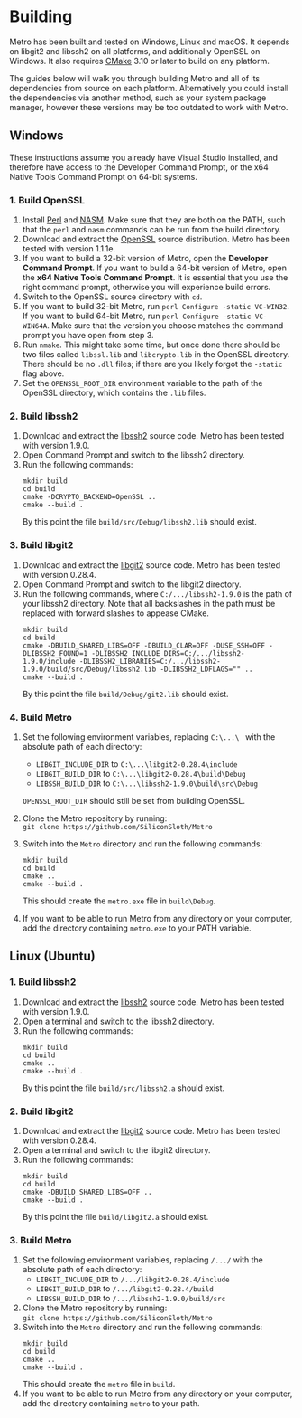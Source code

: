 # Building

Metro has been built and tested on Windows, Linux and macOS.
It depends on libgit2 and libssh2 on all platforms, and additionally OpenSSL on Windows.
It also requires [CMake](https://cmake.org) 3.10 or later to build on any platform.

The guides below will walk you through building Metro and all of its dependencies from source on each platform.
Alternatively you could install the dependencies via another method, such as your system package manager, however
these versions may be too outdated to work with Metro.

## Windows

These instructions assume you already have Visual Studio installed, and therefore have access to the
Developer Command Prompt, or the x64 Native Tools Command Prompt on 64-bit systems.

### 1. Build OpenSSL
1. Install [Perl](http://strawberryperl.com/) and [NASM](https://www.nasm.us/). Make sure that they are both on the PATH, such that the `perl` and `nasm` commands
   can be run from the build directory.
2. Download and extract the [OpenSSL](https://www.openssl.org/) source distribution. Metro has been tested with version 1.1.1e.
3. If you want to build a 32-bit version of Metro, open the **Developer Command Prompt**.
   If you want to build a 64-bit version of Metro, open the **x64 Native Tools Command Prompt**.
   It is essential that you use the right command prompt, otherwise you will experience build errors.
4. Switch to the OpenSSL source directory with `cd`.
5. If you want to build 32-bit Metro, run `perl Configure -static VC-WIN32`.
   If you want to build 64-bit Metro, run `perl Configure -static VC-WIN64A`.
   Make sure that the version you choose matches the command prompt you have open from step 3.
6. Run `nmake`. This might take some time, but once done there should be two files called
   `libssl.lib` and `libcrypto.lib` in the OpenSSL directory. There should be no `.dll` files;
   if there are you likely forgot the `-static` flag above.
7. Set the `OPENSSL_ROOT_DIR` environment variable to the path of the OpenSSL directory,
   which contains the `.lib` files.
   
### 2. Build libssh2
1. Download and extract the [libssh2](https://www.libssh2.org/) source code. Metro has been tested with version 1.9.0.
2. Open Command Prompt and switch to the libssh2 directory.
3. Run the following commands:
   ```batch
   mkdir build
   cd build
   cmake -DCRYPTO_BACKEND=OpenSSL ..
   cmake --build .
   ```
   By this point the file `build/src/Debug/libssh2.lib` should exist.
   
### 3. Build libgit2
1. Download and extract the [libgit2](https://libgit2.org/) source code. Metro has been tested with version 0.28.4.
3. Open Command Prompt and switch to the libgit2 directory.
4. Run the following commands, where `C:/.../libssh2-1.9.0` is the path of your libssh2 directory.
   Note that all backslashes in the path must be replaced with forward slashes to appease CMake.
   ```batch
   mkdir build
   cd build
   cmake -DBUILD_SHARED_LIBS=OFF -DBUILD_CLAR=OFF -DUSE_SSH=OFF -DLIBSSH2_FOUND=1 -DLIBSSH2_INCLUDE_DIRS=C:/.../libssh2-1.9.0/include -DLIBSSH2_LIBRARIES=C:/.../libssh2-1.9.0/build/src/Debug/libssh2.lib -DLIBSSH2_LDFLAGS="" ..
   cmake --build .
   ```
   By this point the file `build/Debug/git2.lib` should exist.
   
### 4. Build Metro
1. Set the following environment variables, replacing `C:\...\ ` with the absolute path of each directory:
   * `LIBGIT_INCLUDE_DIR` to `C:\...\libgit2-0.28.4\include`
   * `LIBGIT_BUILD_DIR` to `C:\...\libgit2-0.28.4\build\Debug`
   * `LIBSSH_BUILD_DIR` to `C:\...\libssh2-1.9.0\build\src\Debug`
   
   `OPENSSL_ROOT_DIR` should still be set from building OpenSSL.
2. Clone the Metro repository by running: \
   `git clone https://github.com/SiliconSloth/Metro`
3. Switch into the `Metro` directory and run the following commands:
   ```batch
   mkdir build
   cd build
   cmake ..
   cmake --build .
   ```
   This should create the `metro.exe` file in `build\Debug`.
4. If you want to be able to run Metro from any directory on your computer,
   add the directory containing `metro.exe` to your PATH variable.
   
## Linux (Ubuntu)
 
### 1. Build libssh2
1. Download and extract the [libssh2](https://www.libssh2.org/) source code. Metro has been tested with version 1.9.0.
2. Open a terminal and switch to the libssh2 directory.
3. Run the following commands:
   ```shell
   mkdir build
   cd build
   cmake ..
   cmake --build .
   ```
   By this point the file `build/src/libssh2.a` should exist.
   
### 2. Build libgit2
1. Download and extract the [libgit2](https://libgit2.org/) source code. Metro has been tested with version 0.28.4.
3. Open a terminal and switch to the libgit2 directory.
4. Run the following commands:
   ```shell
   mkdir build
   cd build
   cmake -DBUILD_SHARED_LIBS=OFF ..
   cmake --build .
   ```
   By this point the file `build/libgit2.a` should exist.
   
### 3. Build Metro
1. Set the following environment variables, replacing `/.../` with the absolute path of each directory:
   * `LIBGIT_INCLUDE_DIR` to `/.../libgit2-0.28.4/include`
   * `LIBGIT_BUILD_DIR` to `/.../libgit2-0.28.4/build`
   * `LIBSSH_BUILD_DIR` to `/.../libssh2-1.9.0/build/src`
2. Clone the Metro repository by running: \
   `git clone https://github.com/SiliconSloth/Metro`
3. Switch into the `Metro` directory and run the following commands:
   ```shell
   mkdir build
   cd build
   cmake ..
   cmake --build .
   ```
   This should create the `metro` file in `build`.
4. If you want to be able to run Metro from any directory on your computer,
   add the directory containing `metro` to your path.